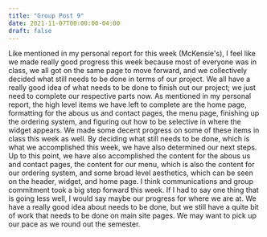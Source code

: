 ```yaml
---
title: "Group Post 9"
date: 2021-11-07T00:00:00-04:00
draft: false
---
```


Like mentioned in my personal report for this week (McKensie's), I feel like we made really good progress this week because most of everyone was in class, we all 
got on the same page to move forward, and we collectively decided what still needs to be done in terms of our project. We all have a really good idea of what needs
to be done to finish out our project; we just need to complete our respective parts now. As mentioned in my personal report, the high level items we have left to complete are the home page, formatting for the abous us and contact pages, the menu page, finishing up the ordering system, and figuring out how to be selective in 
where the widget appears. We made some decent progress on some of these items in class this week as well. By deciding what still needs to be done, which is what we accomplished this week, we have also determined our next steps. Up to this point, we have also accomplished the content for the abous us and contact pages, the content for our menu, which is also the content for our ordering system, and some broad level aesthetics, which can be seen on the header, widget, and home page. I think communications and group commitment took a big step forward this week. If I had to say one thing that is going less well, I would say maybe our progress for where we are at. We have a really good idea about needs to be done, but we still have a quite bit of work that needs to be done on main site pages. We may want to pick up our pace as we round out the semester. 
